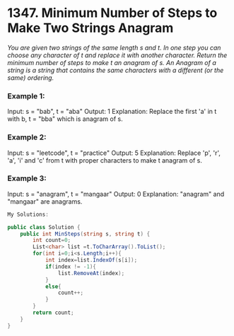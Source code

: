 # 1347. Minimum Number of Steps to Make Two Strings Anagram
*You are given two strings of the same length s and t. In one step you can choose any character of t and replace it with another character.
Return the minimum number of steps to make t an anagram of s.
An Anagram of a string is a string that contains the same characters with a different (or the same) ordering.*

### Example 1:
Input: s = "bab", t = "aba"
Output: 1
Explanation: Replace the first 'a' in t with b, t = "bba" which is anagram of s.

### Example 2:
Input: s = "leetcode", t = "practice"
Output: 5
Explanation: Replace 'p', 'r', 'a', 'i' and 'c' from t with proper characters to make t anagram of s.

### Example 3:
Input: s = "anagram", t = "mangaar"
Output: 0
Explanation: "anagram" and "mangaar" are anagrams. 

```csharp
My Solutions:

public class Solution {
    public int MinSteps(string s, string t) {
        int count=0;
        List<char> list =t.ToCharArray().ToList();
        for(int i=0;i<s.Length;i++){
            int index=list.IndexOf(s[i]);
            if(index != -1){
                list.RemoveAt(index);           
            }
            else{
                count++;
            }
        }
        return count;
    }
}
```
